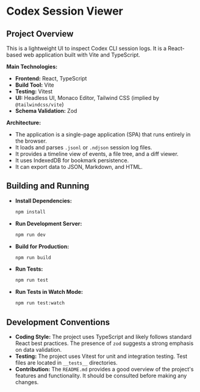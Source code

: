 # Codex Session Viewer

## Project Overview

This is a lightweight UI to inspect Codex CLI session logs. It is a React-based web application built with Vite and TypeScript.

**Main Technologies:**

- **Frontend:** React, TypeScript
- **Build Tool:** Vite
- **Testing:** Vitest
- **UI:** Headless UI, Monaco Editor, Tailwind CSS (implied by `@tailwindcss/vite`)
- **Schema Validation:** Zod

**Architecture:**

- The application is a single-page application (SPA) that runs entirely in the browser.
- It loads and parses `.jsonl` or `.ndjson` session log files.
- It provides a timeline view of events, a file tree, and a diff viewer.
- It uses IndexedDB for bookmark persistence.
- It can export data to JSON, Markdown, and HTML.

## Building and Running

- **Install Dependencies:**

    ```bash
    npm install
    ```

- **Run Development Server:**

    ```bash
    npm run dev
    ```

- **Build for Production:**

    ```bash
    npm run build
    ```

- **Run Tests:**

    ```bash
    npm run test
    ```

- **Run Tests in Watch Mode:**

    ```bash
    npm run test:watch
    ```

## Development Conventions

- **Coding Style:** The project uses TypeScript and likely follows standard React best practices. The presence of `zod` suggests a strong emphasis on data validation.
- **Testing:** The project uses Vitest for unit and integration testing. Test files are located in `__tests__` directories.
- **Contribution:** The `README.md` provides a good overview of the project's features and functionality. It should be consulted before making any changes.

